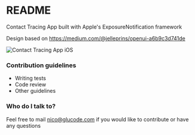 # README #

Contact Tracing App built with Apple's ExposureNotification framework

Design based on https://medium.com/@jelleprins/openui-a6b9c3d741de

![Contact Tracing App iOS](https://miro.medium.com/max/2000/1*W0yAVFaE0Xaa-dpRrvyYow.jpeg)

### Contribution guidelines ###

* Writing tests
* Code review
* Other guidelines

### Who do I talk to? ###

Feel free to mail nico@glucode.com if you would like to contribute or have any questions
